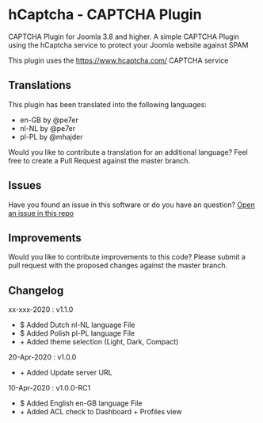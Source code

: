 # hCaptcha - CAPTCHA Plugin 
CAPTCHA Plugin for Joomla 3.8 and higher. 
A simple CAPTCHA Plugin using the hCaptcha service to protect your Joomla website against SPAM

This plugin uses the https://www.hcaptcha.com/ CAPTCHA service

## Translations
This plugin has been translated into the following languages:
- en-GB by @pe7er
- nl-NL by @pe7er
- pl-PL by @mhajder
 
Would you like to contribute a translation for an additional language? Feel free to create a Pull Request against the master branch.

## Issues
Have you found an issue in this software or do you have an question?
[Open an issue in this repo](https://github.com/pe7er/hCaptcha/issues/new)

## Improvements
Would you like to contribute improvements to this code?
Please submit a pull request with the proposed changes against the master branch.

## Changelog

xx-xxx-2020 : v1.1.0
<ul>
<li>$ Added Dutch nl-NL language File</li>
<li>$ Added Polish pl-PL language File</li>
<li>+ Added theme selection (Light, Dark, Compact)</li>
</ul>


20-Apr-2020 : v1.0.0
<ul>
<li>+ Added Update server URL</li>
</ul>

10-Apr-2020 : v1.0.0-RC1
<ul>
<li>$ Added English en-GB language File</li>
<li>+ Added ACL check to Dashboard + Profiles view</li>
</ul>
